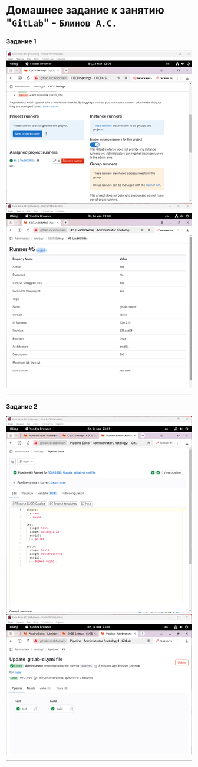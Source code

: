 # Домашнее задание к занятию "`GitLab`" - `Блинов А.С.`


### Задание 1
![Скриншот 1](https://github.com/AleksanderB5/sys-pattern-homework-8-2/blob/main/img/GL1-1.png)
![Скриншот 2](https://github.com/AleksanderB5/sys-pattern-homework-8-2/blob/main/img/GL1-2.png)

---

### Задание 2
![Скриншот 1](https://github.com/AleksanderB5/sys-pattern-homework-8-2/blob/main/img/GL2-1.png)
![Скриншот 2](https://github.com/AleksanderB5/sys-pattern-homework-8-2/blob/main/img/GL2-2.png)

---
